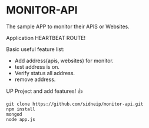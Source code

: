# MONITOR-API 

The sample APP to monitor their APIS or Websites.

Application HEARTBEAT ROUTE!

Basic useful feature list:

 * Add address(apis, websites) for monitor.
 * test address is on.
 * Verify status all address.
 * remove address.

UP Project and add features! :+1:

```
git clone https://github.com/sidneip/monitor-api.git
npm install
mongod
node app.js
```


